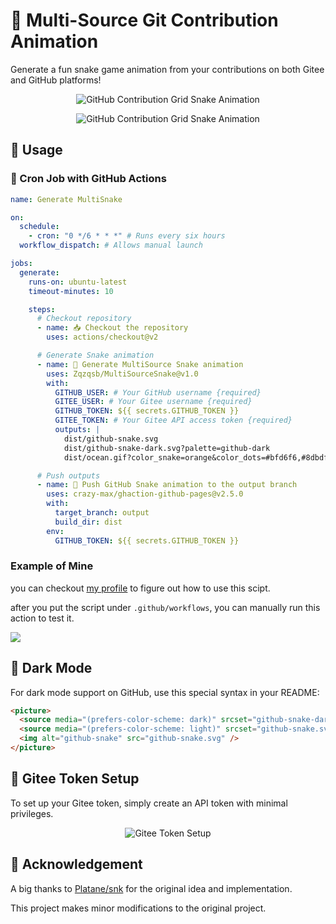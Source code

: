 # 🐍 Multi-Source Git Contribution Animation

Generate a fun snake game animation from your contributions on both Gitee and GitHub platforms!

<p align="center">
  <img
    alt="GitHub Contribution Grid Snake Animation"
    src="https://alicloud-pic.oss-cn-shanghai.aliyuncs.com/MultiSourceSnake/contributions.png"
  />
</p>

<p align="center">
  <picture>
    <source
      media="(prefers-color-scheme: dark)"
      srcset="https://alicloud-pic.oss-cn-shanghai.aliyuncs.com/MultiSourceSnake/github-snake-dark.svg"
    />
    <source
      media="(prefers-color-scheme: light)"
      srcset="https://alicloud-pic.oss-cn-shanghai.aliyuncs.com/MultiSourceSnake/github-snake.svg"
    />
    <img
      alt="GitHub Contribution Grid Snake Animation"
      src="https://alicloud-pic.oss-cn-shanghai.aliyuncs.com/MultiSourceSnake/github-snake.svg"
    />
  </picture>
</p>

## 🚀 Usage

### 🔄 Cron Job with GitHub Actions

```yaml
name: Generate MultiSnake

on:
  schedule:
    - cron: "0 */6 * * *" # Runs every six hours
  workflow_dispatch: # Allows manual launch

jobs:
  generate:
    runs-on: ubuntu-latest
    timeout-minutes: 10

    steps:
      # Checkout repository
      - name: 📥 Checkout the repository
        uses: actions/checkout@v2

      # Generate Snake animation
      - name: 🐍 Generate MultiSource Snake animation
        uses: Zqzqsb/MultiSourceSnake@v1.0
        with:
          GITHUB_USER: # Your GitHub username {required}
          GITEE_USER: # Your Gitee username {required}
          GITHUB_TOKEN: ${{ secrets.GITHUB_TOKEN }}
          GITEE_TOKEN: # Your Gitee API access token {required}
          outputs: |
            dist/github-snake.svg
            dist/github-snake-dark.svg?palette=github-dark
            dist/ocean.gif?color_snake=orange&color_dots=#bfd6f6,#8dbdff,#64a1f4,#4b91f1,#3c7dd9

      # Push outputs
      - name: 🚀 Push GitHub Snake animation to the output branch
        uses: crazy-max/ghaction-github-pages@v2.5.0
        with:
          target_branch: output
          build_dir: dist
        env:
          GITHUB_TOKEN: ${{ secrets.GITHUB_TOKEN }}
```

### Example of Mine

you can checkout [my profile](https://github.com/Zqzqsb/Zqzqsb) to figure out how to use this scipt.

after you put the script under `.github/workflows`, you can manually run this action to test it.

![](https://alicloud-pic.oss-cn-shanghai.aliyuncs.com/MultiSourceSnake/UsageExample.png)

## 🌙 Dark Mode

For dark mode support on GitHub, use this special syntax in your README:

```html
<picture>
  <source media="(prefers-color-scheme: dark)" srcset="github-snake-dark.svg" />
  <source media="(prefers-color-scheme: light)" srcset="github-snake.svg" />
  <img alt="github-snake" src="github-snake.svg" />
</picture>
```

## 🔑 Gitee Token Setup

To set up your Gitee token, simply create an API token with minimal privileges.

<p align="center">
  <img src="https://alicloud-pic.oss-cn-shanghai.aliyuncs.com/MultiSourceSnake/GiteeApiSetup.png" alt="Gitee Token Setup"/>
</p>

## 📝 Acknowledgement

A big thanks to [Platane/snk](https://github.com/Platane/snk) for the original idea and implementation.

This project makes minor modifications to the original project.
